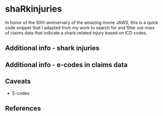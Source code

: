 # shaRkinjuries

In honor of the 50th anniversary of the amazing movie JAWS, this is a quick code snippet that I adapted from my work to search for and filter out rows of claims data that indicate a shark-related injury based on ICD codes.

## Additional info - shark injuries

## Additional info - e-codes in claims data



## Caveats
+ E-codes 

## References
